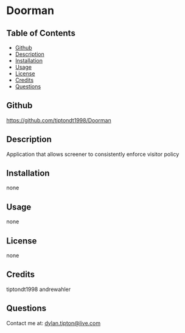 # Doorman
## Table of Contents
* [Github](README.md/#Github)
* [Description](README.md/#Description)
* [Installation](README.md/#Installation)
* [Usage](README.md/#Usage)
* [License](README.md/#License)
* [Credits](README.md/#Credits)
* [Questions](README.md/#Questions)
## Github
https://github.com/tiptondt1998/Doorman
## Description
Application that allows screener to consistently enforce visitor policy
## Installation
 none
## Usage
none
## License
none
## Credits
tiptondt1998 andrewahler
## Questions
Contact me at: dylan.tipton@live.com
